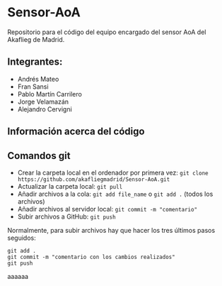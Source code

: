 # Sensor-AoA
Repositorio para el código del equipo encargado del sensor AoA del Akaflieg de Madrid.

## Integrantes:
* Andrés Mateo
* Fran Sansi
* Pablo Martín Carrilero
* Jorge Velamazán
* Alejandro Cervigni

## Información acerca del código

## Comandos git
- Crear la carpeta local en el ordenador por primera vez: `git clone https://github.com/akafliegmadrid/Sensor-AoA.git`
- Actualizar la carpeta local: `git pull`
- Añadir archivos a la cola: `git add file_name` o `git add .` (todos los archivos)
- Añadir archivos al servidor local: `git commit -m "comentario"`
- Subir archivos a GitHub: `git push`

Normalmente, para subir archivos hay que hacer los tres últimos pasos seguidos:

    git add .
    git commit -m "comentario con los cambios realizados"
    git push

aaaaaa